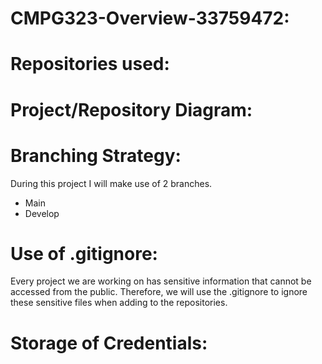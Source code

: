 # __CMPG323-Overview-33759472:__

# __Repositories used:__



# __Project/Repository Diagram:__



# __Branching Strategy:__

 During this project I will make use of 2 branches.
 
 * Main
 * Develop
  

# __Use of .gitignore:__

 Every project we are working on has sensitive information that cannot be accessed from the public. Therefore, we will use the .gitignore to ignore these sensitive files when adding to the repositories.

# __Storage of Credentials:__